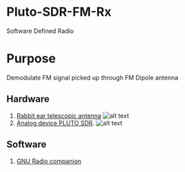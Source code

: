 # Pluto-SDR-FM-Rx
Software Defined Radio

# Purpose

Demodulate FM signal picked up through FM Dipole antenna

## Hardware 
1. [Rabbit ear telescopic antenna](https://www.amazon.com/Behind-Indoor-Replacement-Antenna-Extension/dp/B07KMF3SSG/ref=sr_1_8?dchild=1&keywords=rabbit+ear+antenna&qid=1586538911&sr=8-8)
![alt text](https://i.pinimg.com/736x/68/62/d1/6862d1e6e541db3c6d2559778989b7e2.jpg)
2. [Analog device PLUTO SDR](https://www.analog.com/en/design-center/evaluation-hardware-and-software/evaluation-boards-kits/adalm-pluto.html). 
![alt text](https://www.analog.com/-/media/analog/en/evaluation-board-images/images/adalm-pluto-web.gif?la=en&h=270&thn=1&hash=AC178C96A25ABD5C1234C238DCC75145)
## Software 

1. [GNU Radio companion](https://wiki.gnuradio.org/index.php/Main_Page)


